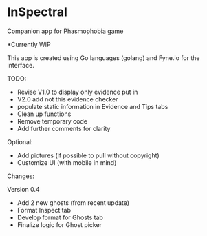 # InSpectral
Companion app for Phasmophobia game

*Currently WIP

This app is created using Go languages (golang) and Fyne.io for the interface.

TODO:
- Revise V1.0 to display only evidence put in
- V2.0 add not this evidence checker
- populate static information in Evidence and Tips tabs
- Clean up functions
- Remove temporary code
- Add further comments for clarity

Optional:
- Add pictures (if possible to pull without copyright)
- Customize UI (with mobile in mind)


Changes:

Version 0.4
- Add 2 new ghosts (from recent update)
- Format Inspect tab
- Develop format for Ghosts tab
- Finalize logic for Ghost picker
